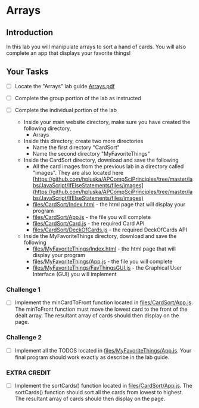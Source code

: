 # Arrays 

## Introduction
In this lab you will manipulate arrays to sort a hand of cards.  You will also complete an app that displays your favorite things!  

## Your Tasks

- [ ] Locate the "Arrays" lab guide [Arrays.pdf](Arrays.pdf)

- [ ] Complete the group portion of the lab as instructed

- [ ] Complete the individual portion of the lab

	* Inside your main website directory, make sure you have created the following directory, 
		- Arrays
	* Inside this directory, create two more directories
		- Name the first directory "CardSort"
		- Name the second directory "MyFavoriteThings"
	* Inside the CardSort directory, download and save the following
		- All the card images from the previous lab in a directory called "images". They are also located here [https://github.com/hpluska/APCompSciPrinciples/tree/master/labs/JavaScript/IfElseStatements/files/images](https://github.com/hpluska/APCompSciPrinciples/tree/master/labs/JavaScript/IfElseStatements/files/images)
		- [files/CardSort/Index.html](files/CardSort/Index.html) - the html page that will display your program
		- [files/CardSort/App.js](files/CardSort/App.js) - the file you will complete
		- [files/CardSort/Card.js](files/CardSort/Card.js) - the required Card API
		- [files/CardSort/DeckOfCards.js](files/CardSort/DeckOfCards.js) - the required DeckOfCards API
	* Inside the MyFavoriteThings directory, download and save the following
		- [files/MyFavoriteThings/Index.html](files/MyFavoriteThings/Index.html) - the html page that will display your program
		- [files/MyFavoriteThings/App.js](files/MyFavoriteThings/App.js) - the file you will complete
		- [files/MyFavoriteThings/FavThingsGUI.js](files/MyFavoriteThings/FavThingsGUI.js) - the Graphical User Interface (GUI) you will implement

### Challenge 1

- [ ] Implement the minCardToFront function located in [files/CardSort/App.js](files/CardSort/App.js).  The minToFront function must move the lowest card to the front of the dealt array.  The resultant array of cards should then display on the page.  

### Challenge 2

- [ ] Implement all the TODOS located in [files/MyFavoriteThings/App.js](files/MyFavoriteThings/App.js).  Your final program should work exactly as describe in the lab guide. 

### EXTRA CREDIT

- [ ] Implement the sortCards() function located in [files/CardSort/App.js](files/CardSort/App.js).  The sortCards() function should sort all the cards from lowest to highest.  The resultant array of cards should then display on the page. 

















